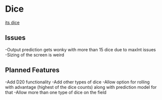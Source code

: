 # Dice
[its dice](https://gestalt404.github.io/Dice/base.html)


## Issues
-Output prediction gets wonky with more than 15 dice due to maxInt issues
-Sizing of the screen is weird

## Planned Features
-Add D20 functionality
-Add other types of dice
-Allow option for rolling with advantage (highest of the dice counts) along with prediction model for that
-Allow more than one type of dice on the field
